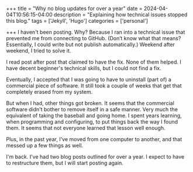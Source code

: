 +++
title = "Why no blog updates for over a year"
date = 2024-04-04T10:56:15-04:00
description = "Explaining how technical issues stopped this blog."
tags = ['Jekyll', 'Hugo']
categories = ['personal']

+++
I haven't been posting. Why? Because I ran into a technical issue that prevented me from connecting to GitHub. (Don’t know what that means? Essentially, I could write but not publish automatically.) Weekend after weekend, I tried to solve it. 

I read post after post that claimed to have the fix. None of them helped. I have decent beginner's technical skills, but I could not find a fix.

Eventually, I accepted that I was going to have to uninstall (part of) a commercial piece of software. It still took a couple of weeks that get that completely erased from my system.

But when I had, other things got broken. It seems that the commercial software didn't bother to remove itself in a safe manner. Very much the equivalent of taking the baseball and going home. I spent years learning, when programming and configuring, to put things back the way I found them. It seems that not everyone learned that lesson well enough.

Plus, in the past year, I've moved from one computer to another, and that messed up a few things as well.

I'm back. I've had two blog posts outlined for over a year. I expect to have to restructure them, but I will start posting again. 
